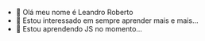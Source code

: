- 👋 Olá meu nome é Leandro Roberto
- 👀 Estou interessado em sempre aprender mais e mais...
- 🌱 Estou aprendendo JS no momento...


<!---
leandroroberto/leandroroberto is a ✨ special ✨ repository because its `README.md` (this file) appears on your GitHub profile.
You can click the Preview link to take a look at your changes.
--->

